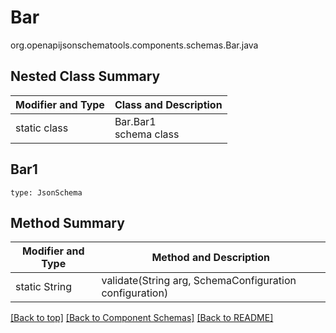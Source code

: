 # Bar
org.openapijsonschematools.components.schemas.Bar.java

## Nested Class Summary
| Modifier and Type | Class and Description |
| ----------------- | ---------------------- |
| static class | Bar.Bar1<br> schema class |

## Bar1
```
type: JsonSchema
```

## Method Summary
| Modifier and Type | Method and Description |
| ----------------- | ---------------------- |
| static String | validate(String arg, SchemaConfiguration configuration) |

[[Back to top]](#top) [[Back to Component Schemas]](../../../README.md#Component-Schemas) [[Back to README]](../../../README.md)
